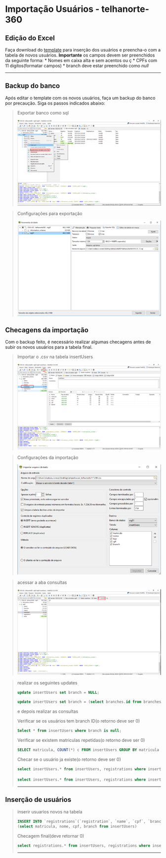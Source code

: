 <!-- TITLE: Telhanorte 360 Inserir Usuarios -->
<!-- SUBTITLE: A quick summary of Telhanorte 360 Inserir Usuarios -->

# Importação Usuários - telhanorte-360
## Edição do Excel
  Faça download do [template](/uploads/telhanorte-360/importacao-telhanorte-template.csv "Importacao Telhanorte Template") para inserção dos usuários e preencha-o com a tabela de novos usuários.
	**Importante**
	os campos devem ser preenchidos da seguinte forma:
	* Nomes em caixa alta e sem acentos ou ç
	* CPFs com 11 digitos(formatar campos)
	* branch deve estar preenchido como *null*

-----

## Backup do banco
  Após editar o template com os novos usuários, faça um backup do banco por precaução. Siga os passos indicados abaixo:
	
> Exportar banco como sql
> 
> ![Telhanorte 01](/uploads/telhanorte-360/telhanorte-01.png "Telhanorte 01")

> Configurações para exportação
> 
> ![Telhanorte 02](/uploads/telhanorte-360/telhanorte-02.png "Telhanorte 02")

## Checagens da importação
  Com o backup feito, é necessário realizar algumas checagens antes de subir os novos usuários para a tabela final.
	
> Importar o .csv na tabela insertUsers
>
> ![Telhanorte 03](/uploads/telhanorte-360/telhanorte-03.png "Telhanorte 03")

> Configurações da importação
> 
> ![Telhanorte 04](/uploads/telhanorte-360/telhanorte-04.png "Telhanorte 04")

> acessar a aba consultas
> 
> ![Telhanorte 05](/uploads/telhanorte-360/telhanorte-05.png "Telhanorte 05")

> realizar os seguintes updates
> 
> ```sql
> update insertUsers set branch = NULL;
> ```
> 
> ```sql
> update insertUsers set branch = (select branches.id from branches where branches.name = insertUsers.loja);
> ```
> 
> e depois realizar as consultas
> 
> Verificar se os usuários tem branch ID(o retorno deve ser 0)
> 
> ```sql
> Select * from insertUsers where branch is null;
> ```
> 
> Verificar se existem matriculas repetidas(o retorno deve ser 0)
> 
> ```sql
> SELECT matricula, COUNT(*) c FROM insertUsers GROUP BY matricula HAVING c > 1;
> ```
> 
> Checar se o usuário ja existe(o retorno deve ser 0)
> 
> ```sql
> select insertUsers.* from insertUsers, registrations where insertUsers.matricula = registrations.registration;
> 
> select insertUsers.* from insertUsers, registrations where insertUsers.cpf = registrations.cpf;
> ```
> 
> -----


## Inserção de usuários

> inserir usuarios novos na tabela
> ```sql
> INSERT INTO `registrations`(`registration`, `name`, `cpf`, `branch`) 
> (select matricula, nome, cpf, branch from insertUsers)
> ```
> 
> Checagem final(deve retornar 0)
>
> ```sql
> select registrations.* from insertUsers, registrations where insertUsers.matricula = registrations.registration; 
> ```
>
> -----






